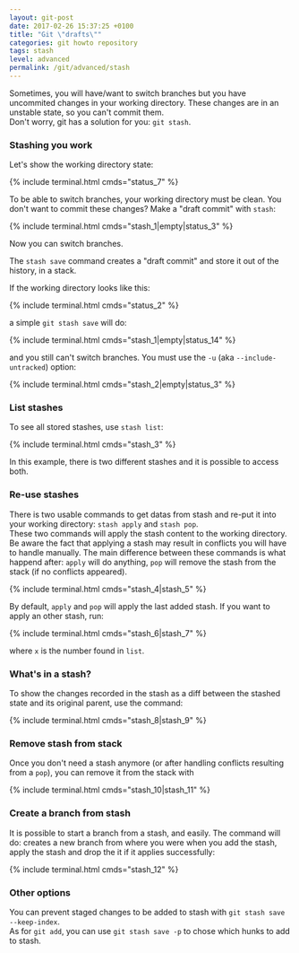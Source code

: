 ```yaml
---
layout: git-post
date: 2017-02-26 15:37:25 +0100
title: "Git \"drafts\""
categories: git howto repository
tags: stash
level: advanced
permalink: /git/advanced/stash
---
```


Sometimes, you will have/want to switch branches but you have uncommited changes in your working directory. These changes are in an unstable state, so you can't commit them.  
Don't worry, git has a solution for you: `git stash`.

### Stashing you work

Let's show the working directory state:

{% include terminal.html cmds="status_7" %}

To be able to switch branches, your working directory must be clean. You don't want to commit these changes? Make a "draft commit" with `stash`:

{% include terminal.html cmds="stash_1|empty|status_3" %}

Now you can switch branches.  

The `stash save` command creates a "draft commit" and store it out of the history, in a stack.  
  
If the working directory looks like this:

{% include terminal.html cmds="status_2" %}

a simple `git stash save` will do:

{% include terminal.html cmds="stash_1|empty|status_14" %}

and you still can't switch branches. You must use the `-u` (aka `--include-untracked`) option:

{% include terminal.html cmds="stash_2|empty|status_3" %}

### List stashes

To see all stored stashes, use `stash list`:

{% include terminal.html cmds="stash_3" %}

In this example, there is two different stashes and it is possible to access both.

### Re-use stashes

There is two usable commands to get datas from stash and re-put it into your working directory: `stash apply` and `stash pop`.  
These two commands will apply the stash content to the working directory. Be aware the fact that applying a stash may result in conflicts you will have to handle manually. The main difference between these commands is what happend after: `apply` will do anything, `pop` will remove the stash from the stack (if no conflicts appeared).

{% include terminal.html cmds="stash_4|stash_5" %}

By default, `apply` and `pop` will apply the last added stash. If you want to apply an other stash, run:

{% include terminal.html cmds="stash_6|stash_7" %}

where `x` is the number found in `list`.

### What's in a stash?

To show the changes recorded in the stash as a diff between the stashed state and its original parent, use the command:

{% include terminal.html cmds="stash_8|stash_9" %}

### Remove stash from stack

Once you don't need a stash anymore (or after handling conflicts resulting from a `pop`), you can remove it from the stack with

{% include terminal.html cmds="stash_10|stash_11" %}

### Create a branch from stash

It is possible to start a branch from a stash, and easily. The command will do: creates a new branch from where you were when you add the stash, apply the stash and drop the it if it applies successfully:

{% include terminal.html cmds="stash_12" %}

### Other options

You can prevent staged changes to be added to stash with `git stash save --keep-index`.  
As for `git add`, you can use `git stash save -p` to chose which hunks to add to stash.
